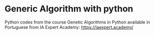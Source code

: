 # Generic Algorithm with python 

Python codes from the course Genetic Algorithms in Python available in Portuguese from IA Expert Academy: https://iaexpert.academy/
